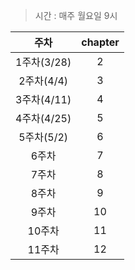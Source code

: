> 시간 : 매주 월요일 9시

|    주차     | chapter |
|:---------:|:----:|
| 1주차(3/28) |  2   |
| 2주차(4/4)  |  3   |
| 3주차(4/11) |  4   |
| 4주차(4/25) |  5   |
| 5주차(5/2)  |  6   |
|    6주차    |  7   |
|    7주차    |  8   |
|    8주차    |  9   |
|    9주차    |  10  |
|   10주차    |  11  |
|   11주차    |  12  |


